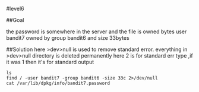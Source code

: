 #level6

##Goal

the password is somewhere in the server and the file is owned bytes
user bandit7
owned by group bandit6
and size 33bytes


##Solution
here >dev>null is used to remove standard error.
everything in >dev>null directory is deleted permanently
here 2 is for standard err type ,if it was 1 then it's for standard output
```
ls
find / -user bandit7 -group bandit6 -size 33c 2>/dev/null
cat /var/lib/dpkg/info/bandit7.password
```

